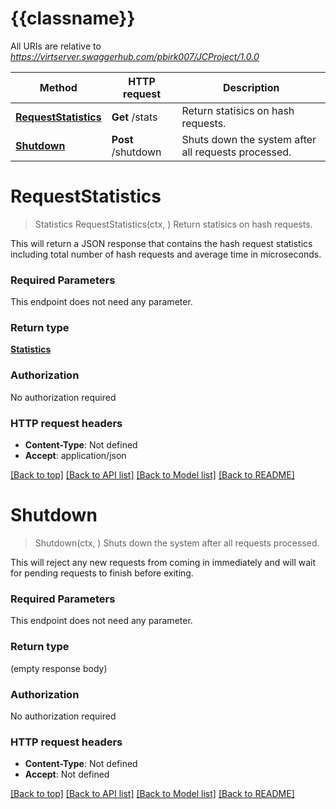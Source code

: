 # {{classname}}

All URIs are relative to *https://virtserver.swaggerhub.com/pbirk007/JCProject/1.0.0*

Method | HTTP request | Description
------------- | ------------- | -------------
[**RequestStatistics**](AdminsApi.md#RequestStatistics) | **Get** /stats | Return statisics on hash requests.
[**Shutdown**](AdminsApi.md#Shutdown) | **Post** /shutdown | Shuts down the system after all requests processed.

# **RequestStatistics**
> Statistics RequestStatistics(ctx, )
Return statisics on hash requests.

This will return a JSON response that contains the hash request statistics including total number of hash requests and average time in microseconds. 

### Required Parameters
This endpoint does not need any parameter.

### Return type

[**Statistics**](Statistics.md)

### Authorization

No authorization required

### HTTP request headers

 - **Content-Type**: Not defined
 - **Accept**: application/json

[[Back to top]](#) [[Back to API list]](../README.md#documentation-for-api-endpoints) [[Back to Model list]](../README.md#documentation-for-models) [[Back to README]](../README.md)

# **Shutdown**
> Shutdown(ctx, )
Shuts down the system after all requests processed.

This will reject any new requests from coming in immediately and will wait for pending requests to finish before exiting. 

### Required Parameters
This endpoint does not need any parameter.

### Return type

 (empty response body)

### Authorization

No authorization required

### HTTP request headers

 - **Content-Type**: Not defined
 - **Accept**: Not defined

[[Back to top]](#) [[Back to API list]](../README.md#documentation-for-api-endpoints) [[Back to Model list]](../README.md#documentation-for-models) [[Back to README]](../README.md)

